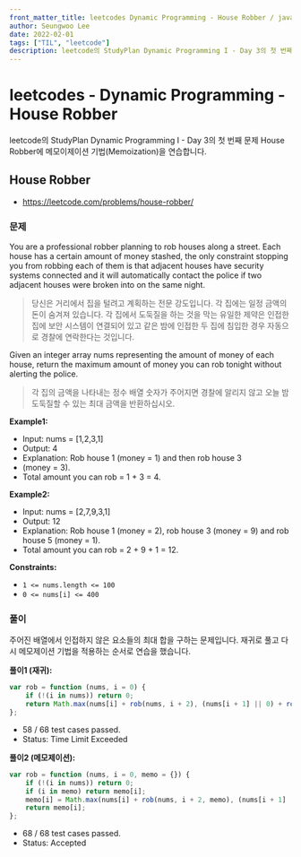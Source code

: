 ```yaml
---
front_matter_title: leetcodes Dynamic Programming - House Robber / javascript
author: Seungwoo Lee
date: 2022-02-01
tags: ["TIL", "leetcode"]
description: leetcode의 StudyPlan Dynamic Programming I - Day 3의 첫 번째 문제 House Robber에 메모이제이션 기법(Memoization)을 연습합니다.
---
```


# leetcodes - Dynamic Programming - House Robber

leetcode의 StudyPlan Dynamic Programming I - Day 3의 첫 번째 문제 House Robber에 메모이제이션 기법(Memoization)을 연습합니다.

## House Robber

* <https://leetcode.com/problems/house-robber/>

### 문제

You are a professional robber planning to rob houses along a street. Each house has a certain amount of money stashed, the only constraint stopping you from robbing each of them is that adjacent houses have security systems connected and it will automatically contact the police if two adjacent houses were broken into on the same night.
> 당신은 거리에서 집을 털려고 계획하는 전문 강도입니다. 각 집에는 일정 금액의 돈이 숨겨져 있습니다. 각 집에서 도둑질을 하는 것을 막는 유일한 제약은 인접한 집에 보안 시스템이 연결되어 있고 같은 밤에 인접한 두 집에 침입한 경우 자동으로 경찰에 연락한다는 것입니다.

Given an integer array nums representing the amount of money of each house, return the maximum amount of money you can rob tonight without alerting the police.
> 각 집의 금액을 나타내는 정수 배열 숫자가 주어지면 경찰에 알리지 않고 오늘 밤 도둑질할 수 있는 최대 금액을 반환하십시오.

**Example1:**

* Input: nums = [1,2,3,1]
* Output: 4
* Explanation: Rob house 1 (money = 1) and then rob house 3
* (money = 3).
* Total amount you can rob = 1 + 3 = 4.

**Example2:**

* Input: nums = [2,7,9,3,1]
* Output: 12
* Explanation: Rob house 1 (money = 2), rob house 3 (money = 9) and rob house 5 (money = 1).
* Total amount you can rob = 2 + 9 + 1 = 12.

**Constraints:**

* `1 <= nums.length <= 100`
* `0 <= nums[i] <= 400`

### 풀이

주어진 배열에서 인접하지 않은 요소들의 최대 합을 구하는 문제입니다. 재귀로 풀고 다시 메모제이션 기법을 적용하는 순서로 연습을 했습니다.

**풀이1 (재귀):**

```js
var rob = function (nums, i = 0) {
    if (!(i in nums)) return 0;
    return Math.max(nums[i] + rob(nums, i + 2), (nums[i + 1] || 0) + rob(nums, i + 3));
};
```

* 58 / 68 test cases passed.
* Status: Time Limit Exceeded

**풀이2 (메모제이션):**

```js
var rob = function (nums, i = 0, memo = {}) {
    if (!(i in nums)) return 0;
    if (i in memo) return memo[i];
    memo[i] = Math.max(nums[i] + rob(nums, i + 2, memo), (nums[i + 1] || 0) + rob(nums, i + 3, memo));
    return memo[i];
};
```

* 68 / 68 test cases passed.
* Status: Accepted
